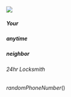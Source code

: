 ### ![](IconWorker)
##### Your
##### _anytime_
##### neighbor

###### 24hr Locksmith
$randomPhoneNumber()$

